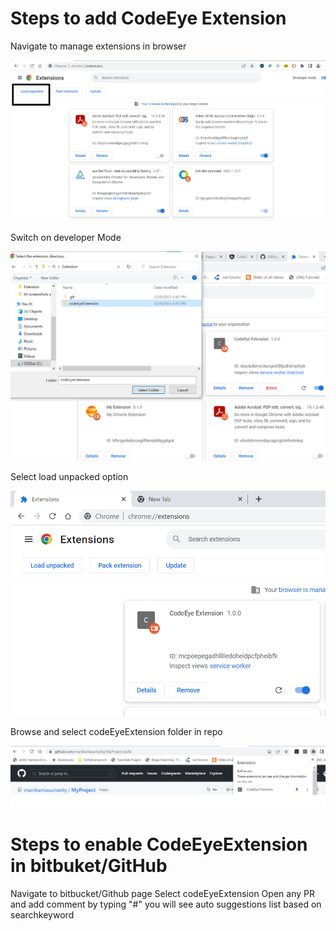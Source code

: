# Steps to add CodeEye Extension
Navigate to manage extensions in browser <br/>

<img src="./Images/Step1.png" alt="select manage extensions">

Switch on developer Mode <br/>

<img src="./Images/step2.PNG" alt="select developer mode">

Select load unpacked option <br/>

<img src="./Images/step3.PNG" alt="select unpacked option">

Browse and select codeEyeExtension folder in repo <br/>

<img src="./Images/step4.png" alt="select codeEyeExtension">

# Steps to enable CodeEyeExtension in bitbuket/GitHub 
Navigate to bitbucket/Github page
Select codeEyeExtension
Open any PR and add comment by typing "#" you will see auto suggestions list based on searchkeyword



